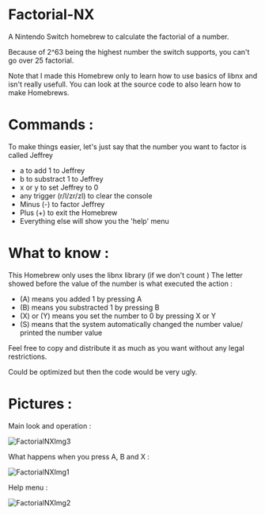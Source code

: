 # Factorial-NX
A Nintendo Switch homebrew to calculate the factorial of a number.

Because of 2^63 being the highest number the switch supports, you can't go over 25 factorial.

Note that I made this Homebrew only to learn how to use basics of libnx and isn't really usefull.
You can look at the source code to also learn how to make Homebrews.
# Commands :
To make things easier, let's just say that the number you want to factor is called Jeffrey
  - a to add 1 to Jeffrey
  - b to substract 1 to Jeffrey
  - x or y to set Jeffrey to 0
  - any trigger (r/l/zr/zl) to clear the console
  - Minus (-) to factor Jeffrey
  - Plus (+) to exit the Homebrew
  - Everything else will show you the 'help' menu
# What to know :
This Homebrew only uses the libnx library (if we don't count <iostream>)
The letter showed before the value of the number is what executed the action :
  - (A) means you added 1 by pressing A
  - (B) means you substracted 1 by pressing B
  - (X) or (Y) means you set the number to 0 by pressing X or Y
  - (S) means that the system automatically changed the number value/ printed the number value
  
Feel free to copy and distribute it as much as you want without any legal restrictions.

Could be optimized but then the code would be very ugly.
# Pictures :
Main look and operation :

![FactorialNXImg3](https://user-images.githubusercontent.com/124669534/235327250-d9a90377-bb9d-426d-8aa5-2c68ad6c1ccf.jpg)

What happens when you press A, B and X :

![FactorialNXImg1](https://user-images.githubusercontent.com/124669534/235327209-e8877291-833c-49b2-aab1-91b3af10f83f.jpg)

Help menu :

![FactorialNXImg2](https://user-images.githubusercontent.com/124669534/235327242-f34e3f68-9298-4607-aaf0-122e70964660.jpg)